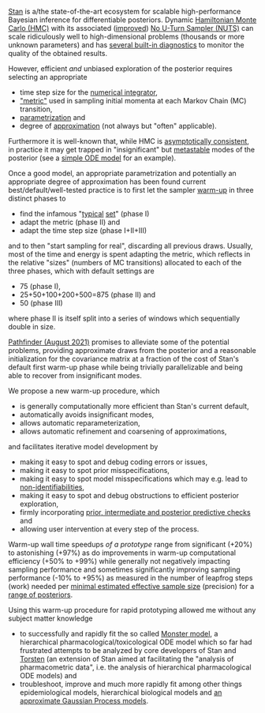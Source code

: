 [Stan](https://mc-stan.org/)
is a/the state-of-the-art ecosystem for scalable high-performance Bayesian inference for
differentiable posteriors.
Dynamic [Hamiltonian Monte Carlo (HMC)](https://en.wikipedia.org/wiki/Hamiltonian_Monte_Carlo)
with its associated ([improved](https://arxiv.org/abs/1701.02434)) [No U-Turn Sampler (NUTS)](https://arxiv.org/abs/1111.4246)
can scale ridiculously well to high-dimensional problems (thousands or more unknown parameters)
and has [several built-in diagnostics](https://mc-stan.org/docs/2_27/cmdstan-guide/diagnose.html)
to monitor the quality of the obtained results.

However, efficient *and* unbiased exploration of the posterior requires selecting
an appropriate

* time step size for the
[numerical integrator](https://mc-stan.org/docs/2_27/reference-manual/hamiltonian-monte-carlo.html#leapfrog-integrator),
* ["metric"](https://mc-stan.org/docs/2_27/reference-manual/hamiltonian-monte-carlo.html#generating-transitions)
used in sampling initial momenta at each Markov Chain (MC) transition,
* [parametrization](https://mc-stan.org/docs/2_27/stan-users-guide/reparameterization-section.html) and
* degree of [approximation](https://arxiv.org/abs/2004.11408) (not always but "often" applicable).

Furthermore it is well-known that,
while HMC is [asymptotically consistent](https://betanalpha.github.io/assets/case_studies/markov_chain_monte_carlo.html#1_hello_monte_carlo_our_old_friend),
in practice it may get trapped in "insignificant" but [metastable](https://en.wikipedia.org/wiki/Metastability) modes of the posterior
(see a [simple ODE model](https://mc-stan.org/users/documentation/case-studies/planetary_motion/planetary_motion.html) for an example).

Once a good model, an appropriate parametrization and potentially an appropriate degree of approximation has been found
current best/default/well-tested practice is to first let the sampler
[warm-up](https://mc-stan.org/docs/2_27/reference-manual/hmc-algorithm-parameters.html#automatic-parameter-tuning)
in three distinct phases to

* find the
infamous "[typical](https://discourse.mc-stan.org/t/the-typical-set-and-its-relevance-to-bayesian-computation/17174) [set](https://mc-stan.org/users/documentation/case-studies/curse-dims.html)"
(phase I)
* adapt the metric (phase II) and
* adapt the time step size (phase I+II+III)

and to then "start sampling for real", discarding all previous draws.
Usually, most of the time and energy is spent adapting the metric,
which reflects in the relative "sizes" (numbers of MC transitions) allocated
to each of the three phases, which with default settings are

* 75 (phase I),
* 25+50+100+200+500=875 (phase II) and
* 50 (phase III)

where phase II is itself split into a series of windows which sequentially double in size.

[Pathfinder (August 2021)](https://arxiv.org/abs/2108.03782) promises to alleviate some of the potential problems,
providing approximate draws from the posterior and a reasonable initialization for the covariance matrix
at a fraction of the cost of Stan's default first warm-up phase
while being trivially parallelizable and being able to recover from insignificant modes.

We propose a new warm-up procedure, which

* is generally computationally more efficient than Stan's current default,
* automatically avoids insignificant modes,
* allows automatic reparameterization,
* allows automatic refinement and coarsening of approximations,

and facilitates iterative model development by

* making it easy to spot and debug coding errors or issues,
* making it easy to spot prior misspecifications,
* making it easy to spot model misspecifications which may e.g. lead to [non-identifiabilities](https://en.wikipedia.org/wiki/Identifiability),
* making it easy to spot and debug obstructions to efficient posterior exploration,
* firmly incorporating [prior, intermediate and posterior predictive checks](https://cran.r-project.org/web/packages/bayesplot/vignettes/graphical-ppcs.html) and
* allowing user intervention at every step of the process.

Warm-up wall time speedups *of a prototype* range from significant (+20%) to astonishing (+97%) as do
improvements in warm-up computational efficiency (+50% to +99%) while generally not
negatively impacting sampling performance and sometimes significantly
improving sampling performance (-10% to +95%) as measured in the number
of leapfrog steps (work) needed per [minimal estimated effective sample size](https://mc-stan.org/docs/2_27/cmdstan-guide/stansummary.html)
(precision) for a [range of posteriors](https://github.com/stan-dev/posteriordb).

Using this warm-up procedure for rapid prototyping allowed me
without any subject matter knowledge

* to successfully and rapidly fit
the so called [Monster model](https://github.com/nsiccha/monster),
a hierarchical pharmacological/toxicological ODE model which so far had frustrated
attempts to be analyzed by core developers of Stan and
[Torsten](https://metrumresearchgroup.github.io/Torsten/) (an extension
of Stan aimed at facilitating the "analysis of pharmacometric data", i.e.
the analysis of hierarchical pharmacological ODE models) and
* troubleshoot, improve and much more rapidly fit among other things epidemiological models,
hierarchical biological models and [an approximate Gaussian Process models](https://github.com/nsiccha/birthday).
